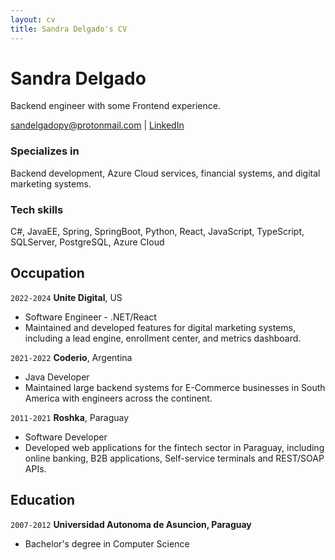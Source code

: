 ```yaml
---
layout: cv
title: Sandra Delgado's CV
---
```

# Sandra Delgado
Backend engineer with some Frontend experience.

<div id="webaddress">
<a href="sandelgadopy@protonmail.com">sandelgadopy@protonmail.com</a>
| <a href="www.linkedin.com/in/sandra-meza-delgado-381b5527">LinkedIn</a>
</div>


### Specializes in

Backend development, Azure Cloud services, financial systems, and digital marketing systems.


### Tech skills

C#, JavaEE, Spring, SpringBoot, Python, React, JavaScript, TypeScript, SQLServer, PostgreSQL, Azure Cloud


## Occupation

`2022-2024`
__Unite Digital__, US

- Software Engineer - .NET/React
- Maintained and developed features for digital marketing systems, including a lead engine, enrollment center, and metrics dashboard.

`2021-2022`
__Coderio__, Argentina

- Java Developer
- Maintained large backend systems for E-Commerce businesses in South America with engineers across the continent.

`2011-2021`
__Roshka__, Paraguay

- Software Developer
- Developed web applications for the fintech sector in Paraguay, including online banking, B2B applications, Self-service terminals and REST/SOAP APIs.


## Education

`2007-2012`
__Universidad Autonoma de Asuncion, Paraguay__

- Bachelor's degree in Computer Science

<!-- ### Footer

Last updated: May 2025 -->


